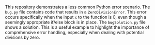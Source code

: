 This repository demonstrates a less common Python error scenario.  The `bug.py` file contains code that results in a `ZeroDivisionError`.  This error occurs specifically when the input `x` to the function is 0, even though a seemingly appropriate if/else block is in place. The `bugSolution.py` file shows a solution.  This is a useful example to highlight the importance of comprehensive error handling, especially when dealing with potential divisions by zero.